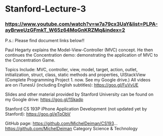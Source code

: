 # Stanford-Lecture-3

### https://www.youtube.com/watch?v=w7a79cx3UaY&list=PLPA-ayBrweUzGFmkT_W65z64MoGnKRZMq&index=2
P.s.: Please find document links below!!

Paul Hegarty explains the Model-View-Controller (MVC) concept. He then continues the Concentration demo: demonstrating the application of MVC to the Concentration Game.

Topics Include: MVC, controller, view, model, target, action, outlet, initialization, struct, class, static methods and properties, UIStackView (Complete Programming Project 1. now. See my Google drive.)
All videos are on iTunesU (including English subtitles): https://goo.gl/FuVvUE

Slides and other material provided by Stanford University can be found on my Google drive: https://goo.gl/1Skadp

Stanford CS 193P iPhone Application Development (not updated yet by Stanford): https://goo.gl/eTpObV

GitHub page: https://github.com/MichelDeiman/CS193... https://github.com/MichelDeiman Category Science & Technology
